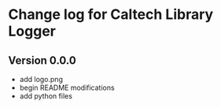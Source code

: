 Change log for Caltech Library Logger
=========================

Version 0.0.0
-------------

* add logo.png
* begin README modifications
* add python files
